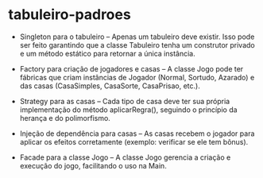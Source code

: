 # tabuleiro-padroes

* Singleton para o tabuleiro – Apenas um tabuleiro deve existir. Isso pode ser feito garantindo que a classe Tabuleiro tenha um construtor privado e um método estático para retornar a única instância.

* Factory para criação de jogadores e casas – A classe Jogo pode ter fábricas que criam instâncias de Jogador (Normal, Sortudo, Azarado) e das casas (CasaSimples, CasaSorte, CasaPrisao, etc.).

* Strategy para as casas – Cada tipo de casa deve ter sua própria implementação do método aplicarRegra(), seguindo o princípio da herança e do polimorfismo.

* Injeção de dependência para casas – As casas recebem o jogador para aplicar os efeitos corretamente (exemplo: verificar se ele tem bônus).

* Facade para a classe Jogo – A classe Jogo gerencia a criação e execução do jogo, facilitando o uso na Main.
